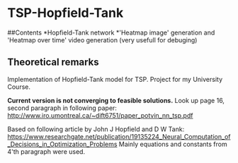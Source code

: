 # TSP-Hopfield-Tank


##Contents
*Hopfield-Tank network
*'Heatmap image' generation and 'Heatmap over time' video generation (very usefull for debuging)

## Theoretical remarks
Implementation of Hopfield-Tank model for TSP. Project for my University Course.

**Current version is not converging to feasible solutions.**
Look up page 16, second paragraph in following paper:
http://www.iro.umontreal.ca/~dift6751/paper_potvin_nn_tsp.pdf

Based on following article by John J Hopfield and D W Tank:
https://www.researchgate.net/publication/19135224_Neural_Computation_of_Decisions_in_Optimization_Problems
Mainly equations and constants from 4'th paragraph were used.






